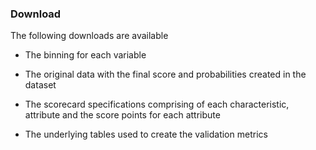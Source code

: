 

### Download

The following downloads are available

* The binning for each variable

* The original data with the final score and probabilities created in the dataset

* The scorecard specifications comprising of each characteristic, attribute and the score points for each attribute

* The underlying tables used to create the validation metrics
